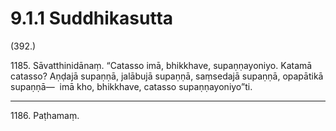 # 9.1.1 Suddhikasutta

(392.)

1185\. Sāvatthinidānaṃ. “Catasso imā, bhikkhave, supaṇṇayoniyo. Katamā catasso? Aṇḍajā supaṇṇā, jalābujā supaṇṇā, saṃsedajā supaṇṇā, opapātikā supaṇṇā—  imā kho, bhikkhave, catasso supaṇṇayoniyo”ti.

---

1186\. Paṭhamaṃ.
